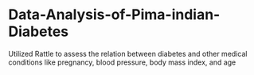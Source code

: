 # Data-Analysis-of-Pima-indian-Diabetes
Utilized Rattle to assess the relation between diabetes and other medical conditions like pregnancy, blood pressure, body mass index, and age 
